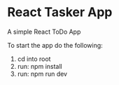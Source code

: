 # React Tasker App
A simple React ToDo App

To start the app do the following:
1. cd into root
2. run: npm install
3. run: npm run dev
